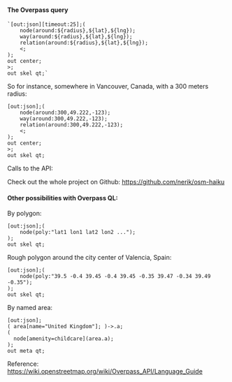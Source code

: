 #### The Overpass query

```
`[out:json][timeout:25];(
    node(around:${radius},${lat},${lng});
    way(around:${radius},${lat},${lng});
    relation(around:${radius},${lat},${lng});
    <;
);
out center;
>;
out skel qt;`
```

So for instance, somewhere in Vancouver, Canada, with a 300 meters radius:
```
[out:json];(
    node(around:300,49.222,-123);
    way(around:300,49.222,-123);
    relation(around:300,49.222,-123);
    <;
);
out center;
>;
out skel qt;
```

Calls to the API:



Check out the whole project on Github:
https://github.com/nerik/osm-haiku


#### Other possibilities with Overpass QL:

By polygon:

```
[out:json];(
    node(poly:"lat1 lon1 lat2 lon2 ...");
);
out skel qt;
```

Rough polygon around the city center of Valencia, Spain:
```
[out:json];(
    node(poly:"39.5 -0.4 39.45 -0.4 39.45 -0.35 39.47 -0.34 39.49 -0.35");
);
out skel qt;
```

By named area:

```
[out:json];
( area[name="United Kingdom"]; )->.a;
(
  node[amenity=childcare](area.a);
);
out meta qt;
```

Reference: https://wiki.openstreetmap.org/wiki/Overpass_API/Language_Guide
